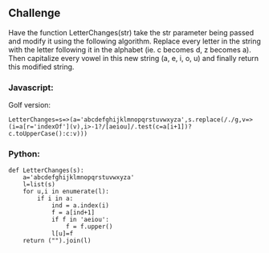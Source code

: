 ## **Challenge**
Have the function LetterChanges(str) take the str parameter being passed and modify it using the following algorithm. Replace every letter in the string with the letter following it in the alphabet (ie. c becomes d, z becomes a). Then capitalize every vowel in this new string (a, e, i, o, u) and finally return this modified string.

### Javascript:
Golf version:
```
LetterChanges=s=>(a='abcdefghijklmnopqrstuvwxyza',s.replace(/./g,v=>(i=a[r='indexOf'](v),i>-1?/[aeiou]/.test(c=a[i+1])?c.toUpperCase():c:v)))
```

### Python:
```
def LetterChanges(s):
    a='abcdefghijklmnopqrstuvwxyza'
    l=list(s)
    for u,i in enumerate(l):
        if i in a:
            ind = a.index(i)
            f = a[ind+1]
            if f in 'aeiou':
                f = f.upper()
            l[u]=f
    return ("").join(l)
  ```
